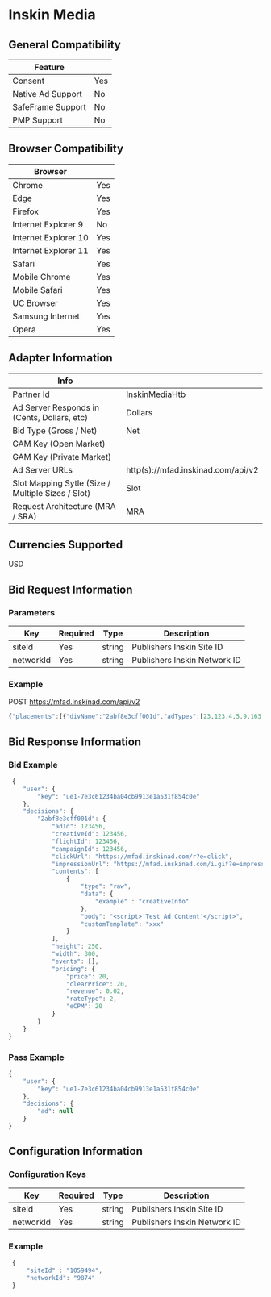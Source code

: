 # Inskin Media
## General Compatibility
|Feature|  |
|---|---|
| Consent | Yes |
| Native Ad Support | No |
| SafeFrame Support | No |
| PMP Support | No |
 
## Browser Compatibility
| Browser |  |
|--- |---|
| Chrome | Yes |
| Edge | Yes |
| Firefox | Yes |
| Internet Explorer 9 | No |
| Internet Explorer 10 | Yes |
| Internet Explorer 11 | Yes |
| Safari | Yes |
| Mobile Chrome | Yes |
| Mobile Safari | Yes |
| UC Browser | Yes |
| Samsung Internet | Yes |
| Opera | Yes |
 
## Adapter Information
| Info | |
|---|---|
| Partner Id | InskinMediaHtb |
| Ad Server Responds in (Cents, Dollars, etc) | Dollars |
| Bid Type (Gross / Net) | Net |
| GAM Key (Open Market) | |
| GAM Key (Private Market) | |
| Ad Server URLs | http(s)://mfad.inskinad.com/api/v2 |
| Slot Mapping Sytle (Size / Multiple Sizes / Slot) | Slot |
| Request Architecture (MRA / SRA) | MRA |
 
## Currencies Supported
 
 USD

## Bid Request Information
### Parameters
| Key | Required | Type | Description |
|---|---|---|---|
| siteId | Yes | string | Publishers Inskin Site ID |
| networkId | Yes | string | Publishers Inskin Network ID |

 
### Example
POST https://mfad.inskinad.com/api/v2
```javascript
{"placements":[{"divName":"2abf8e3cff001d","adTypes":[23,123,4,5,9,163,2163,3006],"networkId":"9874","siteId":"1059494"}],"time":1549028000436,"user":{},"url":"http://test.url.here","enableBotFiltering":true,"includePricingData":true,"parallel":true,"networkId":"9874","siteId":"1059494"}
```
 
## Bid Response Information
### Bid Example
```javascript
 {
    "user": {
        "key": "ue1-7e3c61234ba04cb9913e1a531f854c0e"
    },
    "decisions": {
        "2abf8e3cff001d": {
            "adId": 123456,
            "creativeId": 123456,
            "flightId": 123456,
            "campaignId": 123456,
            "clickUrl": "https://mfad.inskinad.com/r?e=click",
            "impressionUrl": "https://mfad.inskinad.com/i.gif?e=impression",
            "contents": [
                {
                    "type": "raw",
                    "data": {
                        "example" : "creativeInfo"
                    },
                    "body": "<script>'Test Ad Content'</script>",
                    "customTemplate": "xxx"
                }
            ],
            "height": 250,
            "width": 300,
            "events": [],
            "pricing": {
                "price": 20,
                "clearPrice": 20,
                "revenue": 0.02,
                "rateType": 2,
                "eCPM": 20
            }
        }
    }
}
```
### Pass Example
```javascript
{
    "user": {
        "key": "ue1-7e3c61234ba04cb9913e1a531f854c0e"
    },
    "decisions": {
        "ad": null
    }
} 
```
 
## Configuration Information
### Configuration Keys
| Key | Required | Type | Description |
|---|---|---|---|
| siteId | Yes | string | Publishers Inskin Site ID |
| networkId | Yes | string | Publishers Inskin Network ID |
### Example
```javascript
 {
     "siteId" : "1059494",
     "networkId": "9874"
 }
```